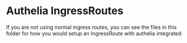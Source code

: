 # Authelia IngressRoutes

If you are not using normal ingress routes, you can see the files in this folder for how you would setup an IngressRoute with authelia integrated
